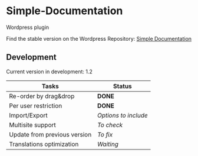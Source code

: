 Simple-Documentation
====================

Wordpress plugin

Find the stable version on the Wordpress Repository: [Simple Documentation](http://wordpress.org/plugins/client-documentation/)

## Development

Current version in development: 1.2

Tasks | Status
--------------- | ----------------
Re-order by drag&drop 			| 	**DONE**
Per user restriction 			| 	**DONE**
Import/Export 					| 	*Options to include*
Multisite support 				| 	*To check*
Update from previous version	|	*To fix*
Translations optimization		|	*Waiting*